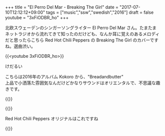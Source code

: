 +++
title = "El Perro Del Mar - Breaking The Girl"
date = "2017-07-10T12:12:12+09:00"
tags = ["music","ssw","swedish","2016"]
draft = false
youtube = "3xFiODBR_ho"
+++

北欧スウェーデンのシンガーソングライター El Perro Del Mar さん。たまたまネットラジオから流れてきて知ったのだけども、なんか耳に覚えのあるメロディだと思ったらこちら Red Hot Chili Peppers の Breaking The Girl のカバーですね。選曲渋い。

{{<youtube 3xFiODBR_ho>}}

けだるい

こちらは2016年のアルバム Kokoro から、"Breadandbutter"  
上品で小洒落た雰囲気なんだけどかなりサウンドはオリエンタルで、不思議な趣きです。

{{<youtube h7V5lnCA7DM>}}

{{<amazon B01H66YPD8>}}

Red Hot Chili Peppers オリジナルはこれですね

{{<youtube iyu04pqC8lE>}}
